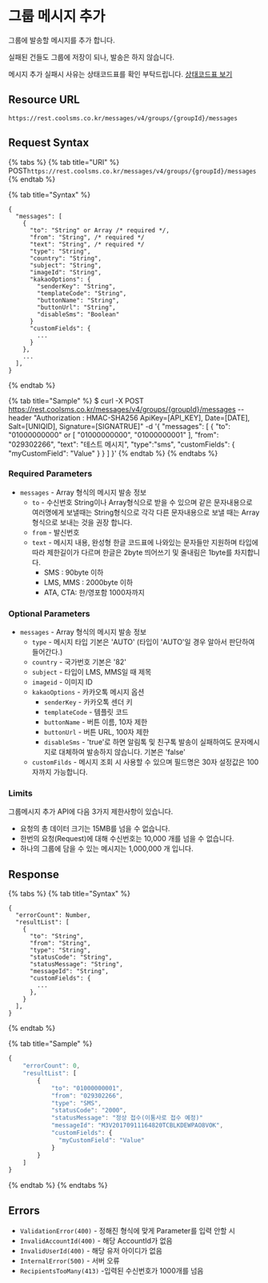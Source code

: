 # 그룹 메시지 추가

그룹에 발송할 메시지를 추가 합니다.

실패된 건들도 그룹에 저장이 되나, 발송은 하지 않습니다.

메시지 추가 실패시 사유는 상태코드표를 확인 부탁드립니다. [상태코드표 보기](https://docs.coolsms.co.kr/3.%20rest/messageStatusCode.html)

## Resource URL

`https://rest.coolsms.co.kr/messages/v4/groups/{groupId}/messages`

## Request Syntax

{% tabs %}
{% tab title="URI" %}
POST`https://rest.coolsms.co.kr/messages/v4/groups/{groupId}/messages`
{% endtab %}

{% tab title="Syntax" %}
```text
{
  "messages": [
    {
      "to": "String" or Array /* required */,
      "from": "String", /* required */
      "text": "String", /* required */
      "type": "String",
      "country": "String",
      "subject": "String",
      "imageId": "String",
      "kakaoOptions": {
        "senderKey": "String",
        "templateCode": "String",
        "buttonName": "String",
        "buttonUrl": "String",
        "disableSms": "Boolean"
      }
      "customFields": {
        ...
      }
    },
    ...
  ],
}
```
{% endtab %}

{% tab title="Sample" %}
$ curl -X POST https://rest.coolsms.co.kr/messages/v4/groups/{groupId}/messages  --header "Authorization : HMAC-SHA256 ApiKey=\[API\_KEY\], Date=\[DATE\], Salt=\[UNIQID\], Signature=\[SIGNATRUE\]"  -d '{ "messages": \[ { "to": "01000000000" or \[ "01000000000", "01000000001" \], "from": "029302266", "text": "테스트 메시지", "type":"sms", "customFields": { "myCustomField": "Value" } } \] }'
{% endtab %}
{% endtabs %}

### Required Parameters

* `messages` - Array 형식의 메시지 발송 정보
  * `to` - 수신번호 String이나 Array형식으로 받을 수 있으며 같은 문자내용으로 여러명에게 보낼때는 String형식으로 각각 다른 문자내용으로 보낼 때는 Array형식으로 보내는 것을 권장 합니다.
  * `from` - 발신번호
  * `text` - 메시지 내용, 완성형 한글 코드표에 나와있는 문자들만 지원하며 타입에 따라 제한길이가 다르며 한글은 2byte 띄어쓰기 및 줄내림은 1byte를 차지합니다.
    * SMS : 90byte 이하
    * LMS, MMS : 2000byte 이하
    * ATA, CTA: 한/영포함 1000자까지

### Optional Parameters

* `messages` - Array 형식의 메시지 발송 정보
  * `type` - 메시지 타입 기본은 'AUTO' \(타입이 'AUTO'일 경우 알아서 판단하여 들어간다.\)
  * `country` - 국가번호 기본은 '82'
  * `subject` - 타입이 LMS, MMS일 때 제목
  * `imageid` - 이미지 ID
  * `kakaoOptions` - 카카오톡 메시지 옵션
    * `senderKey` - 카카오톡 센더 키
    * `templateCode` - 템플릿 코드
    * `buttonName` - 버튼 이름, 10자 제한
    * `buttonUrl` - 버튼 URL, 100자 제한
    * `disableSms` - 'true'로 하면 알림톡 및 친구톡 발송이 실패하여도 문자메시지로 대체하여 발송하지 않습니다. 기본은 'false'
  * `customFilds` - 메시지 조회 시 사용할 수 있으며 필드명은 30자 설정값은 100자까지 가능합니다.

### Limits

그룹메시지 추가 API에 다음 3가지 제한사항이 있습니다.

* 요청의 총 데이터 크기는 15MB를 넘을 수 없습니다.
* 한번의 요청\(Request\)에 대해 수신번호는 10,000 개를 넘을 수 없습니다.
* 하나의 그룹에 담을 수 있는 메시지는 1,000,000 개 입니다.

## Response

{% tabs %}
{% tab title="Syntax" %}
```text
{
  "errorCount": Number,
  "resultList": [
    {
      "to": "String",
      "from": "String",     
      "type": "String",
      "statusCode": "String",
      "statusMessage": "String",
      "messageId": "String",
      "customFields": {
        ...
      },      
    }
  ],
}
```
{% endtab %}

{% tab title="Sample" %}
```javascript
{
    "errorCount": 0,
    "resultList": [
        {
            "to": "01000000001",
            "from": "029302266",
            "type": "SMS",            
            "statusCode": "2000",
            "statusMessage": "정상 접수(이통사로 접수 예정)"
            "messageId": "M3V20170911164820TCBLKDEWPAO8VOK",
            "customFields": {
              "myCustomField": "Value"
            }
        }
    ]
}
```
{% endtab %}
{% endtabs %}

## Errors

* `ValidationError(400)` - 정해진 형식에 맞게 Parameter를 입력 안할 시
* `InvalidAccountId(400)` - 해당 AccountId가 없음
* `InvalidUserId(400)` - 해당 유저 아이디가 없음
* `InternalError(500)` - 서버 오류
* `RecipientsTooMany(413)` -입력된 수신번호가 1000개를 넘음

